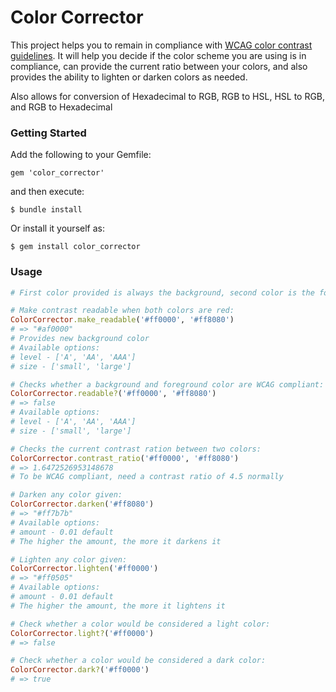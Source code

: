 # Color Corrector

This project helps you to remain in compliance with [WCAG color contrast guidelines](https://www.w3.org/TR/UNDERSTANDING-WCAG20/visual-audio-contrast-contrast.html). It will help you decide if the color scheme you are using is in compliance, can provide the current ratio between your colors, and also provides the ability to lighten or darken colors as needed.

Also allows for conversion of Hexadecimal to RGB, RGB to HSL, HSL to RGB, and RGB to Hexadecimal


### Getting Started

Add the following to your Gemfile:
```
gem 'color_corrector'
```
and then execute:
```
$ bundle install
```
Or install it yourself as:
```
$ gem install color_corrector
```

### Usage
```ruby
# First color provided is always the background, second color is the foreground

# Make contrast readable when both colors are red:
ColorCorrector.make_readable('#ff0000', '#ff8080')
# => "#af0000"
# Provides new background color
# Available options:
# level - ['A', 'AA', 'AAA']
# size - ['small', 'large']

# Checks whether a background and foreground color are WCAG compliant:
ColorCorrector.readable?('#ff0000', '#ff8080')
# => false
# Available options:
# level - ['A', 'AA', 'AAA']
# size - ['small', 'large']

# Checks the current contrast ration between two colors:
ColorCorrector.contrast_ratio('#ff0000', '#ff8080')
# => 1.6472526953148678
# To be WCAG compliant, need a contrast ratio of 4.5 normally

# Darken any color given:
ColorCorrector.darken('#ff8080')
# => "#ff7b7b"
# Available options:
# amount - 0.01 default
# The higher the amount, the more it darkens it

# Lighten any color given:
ColorCorrector.lighten('#ff0000')
# => "#ff0505"
# Available options:
# amount - 0.01 default
# The higher the amount, the more it lightens it

# Check whether a color would be considered a light color:
ColorCorrector.light?('#ff0000')
# => false

# Check whether a color would be considered a dark color:
ColorCorrector.dark?('#ff0000')
# => true
```
